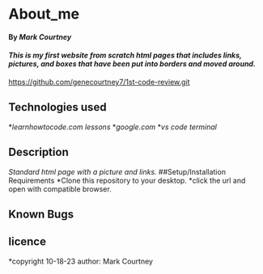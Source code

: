 # About_me
#### By _**Mark Courtney**_
#### _This is my first website from scratch html pages that includes links, pictures, and boxes that have been put into borders and moved around._
https://github.com/genecourtney7/1st-code-review.git
## Technologies used
*_learnhowtocode.com lessons_
*_google.com_
*_vs code terminal_
## Description
_Standard html page with a picture and links._
##Setup/Installation Requirements
*Clone this repository to your desktop.
*click the url and open with compatible browser. 
## Known Bugs

## licence 
*copyright 10-18-23 author: Mark Courtney